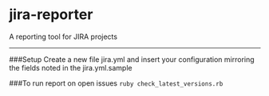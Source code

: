 jira-reporter
=======================

A reporting tool for JIRA projects

------------------------------------------
###Setup
Create a new file jira.yml and insert your configuration mirroring the fields noted in the jira.yml.sample

###To run report on open issues
`ruby check_latest_versions.rb`